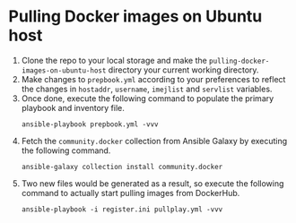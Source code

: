 # Pulling Docker images on Ubuntu host

1. Clone the repo to your local storage and make the `pulling-docker-images-on-ubuntu-host` directory your current working directory.
2. Make changes to `prepbook.yml` according to your preferences to reflect the changes in `hostaddr`, `username`, `imejlist` and `servlist` variables.
3. Once done, execute the following command to populate the primary playbook and inventory file.
    ```
    ansible-playbook prepbook.yml -vvv
    ```
4. Fetch the `community.docker` collection from Ansible Galaxy by executing the following command.
    ```
    ansible-galaxy collection install community.docker
    ```
4. Two new files would be generated as a result, so execute the following command to actually start pulling images from DockerHub.
    ```
    ansible-playbook -i register.ini pullplay.yml -vvv
    ```